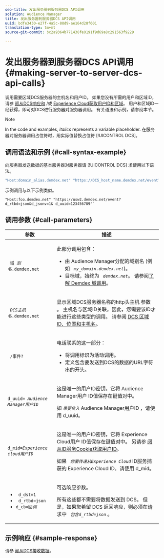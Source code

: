 ```yaml
---
seo-title: 发出服务器到服务器DCS API调用
solution: Audience Manager
title: 发出服务器到服务器DCS API调用
uuid: bdfe3430-e27f-4a5c-88d9-ae164d28f601
translation-type: tm+mt
source-git-commit: bc2a9364b771436fe0191f9d69a8c291563f9229

---
```



# 发出服务器到服务器DCS API调用 {#making-server-to-server-dcs-api-calls}

调用需要区域DCS服务器的主机名和用户ID。 如果您没有所需的用户和区域ID，请参 [阅从DCS响应和](/help/using/api/dcs-intro/dcs-s2s/dcs-aam-ids.md) /或 [Experience Cloud获取用户ID和区域](/help/using/api/dcs-intro/dcs-s2s/dcs-mcid-ids.md)。 用户和区域ID一经获得，即可对DCS进行服务器对服务器调用。 有关语法和示例，请参阅本节。

>[!NOTE]
>
>In the code and examples, *italics* represents a variable placeholder. 在服务器对服务器调用占位符时，用实际值替换占位符 [!UICONTROL DCS]。

## 调用语法和示例 {#call-syntax-example}

向服务器发送数据的基本服务器对服务器请 [!UICONTROL DCS] 求使用以下语法。

```js
"Host:domain_alias.demdex.net" "https://DCS_host_name.demdex.net/event?d_rtbd=json&d_jsonv=1&d_uuid=userID
```

示例调用与以下示例类似。

```
"Host:foo.demdex.net" "https://usw2.demdex.net/event?d_rtbd=json&d_jsonv=1& d_uuid=123456789"`
```

## 调用参数 {#call-parameters}

<table id="table_3AF4466009B64F0C9CBE7904A4096E0C"> 
 <thead> 
  <tr> 
   <th colname="col1" class="entry"> 参数 </th> 
   <th colname="col2" class="entry"> 描述 </th> 
  </tr> 
 </thead>
 <tbody> 
  <tr> 
   <td colname="col1"> <p><code> 域 <i>别名</i>.demdex.net</code> </p> </td> 
   <td colname="col2"> <p>此部分调用包含： </p> <p> 
     <ul id="ul_3EDA9C7BA6794D06BCB07A75A9BD2372"> 
      <li id="li_74624CA78D6F4536A8164AE1FA1DECB9">由 <span class="keyword"> Audience Manager分配的域别名</span> (例如 <i><code> my_domain.demdex.net</code></i>)。 </li> 
      <li id="li_08ABE91CA247403AA480B3FB4BEF83BA">目标域，始终为 <i><code> demdex.net</code></i>。 请参阅<a href="../../../reference/demdex-calls.md">了解 Demdex 域调用</a>。 </li> 
     </ul> </p> </td> 
  </tr> 
  <tr> 
   <td colname="col1"> <p><code> <i>DCS主机名</i>.demdex.net</code> </p> </td> 
   <td colname="col2"> <p>显示区域DCS服务器名称的http头主机 <span class="wintitle"> 参数</span> 。 主机名与区域ID关联，因此，您需要该ID才能进行这些类型的调用。 请参阅 <a href="../../../api/dcs-intro/dcs-api-reference/dcs-regions.md">DCS 区域 ID、位置和主机名</a>。 </p> </td> 
  </tr> 
  <tr> 
   <td colname="col1"> <p><code> /事件?</code> </p> </td> 
   <td colname="col2"> <p>电话联系的这一部分： </p> <p> 
     <ul id="ul_6332444A305A4F12A7CBE471CA508516"> 
      <li id="li_1C5C111B2B0E4621B3FC0C20D6516041">将调用标识为活动调用。 </li> 
      <li id="li_DBCE9B1C70604A629ECD7AC0A9052198">定义包含要发送到DCS的数据的URL字符串的开头。 </li> 
     </ul> </p> </td> 
  </tr> 
  <tr> 
   <td colname="col1"> <p><code>d_uuid= <i>Audience Manager用户ID</i></code> </p> </td> 
   <td colname="col2"> <p>这是唯一的用户ID密钥，它将 <span class="keyword"> Audience Manager用户</span> ID值保存在键值对中。 </p> <p>如 <code><i>果要传入</i></code> Audience Manager用户ID <span class="keyword"> ，请使用</span> d_uuid。 </p> </td>
  </tr> 
  <tr> 
   <td colname="col1"> <p><code>d_mid=<i>Experience cloud用户ID</i></code> </p> </td> 
   <td colname="col2"> <p>这是唯一的用户ID密钥，它将 <span class="keyword"> Experience Cloud用户</span> ID值保存在键值对中。 另请参 <a href="../../../api/dcs-intro/dcs-s2s/dcs-mcid-ids.md#get-user-ids-from-service-cookie"> 阅从ID服务Cookie获取用户ID</a>。 </p> <p>如果 <i><code> 您要传递从Experience Cloud</code></i> ID服务捕获的 <span class="keyword"> Experience Cloud</span> ID，请使用 <span class="keyword"></span> d_mid。 </p> </td> 
  </tr> 
  <tr> 
   <td colname="col1"> <p> 
     <ul id="ul_36E2C1A0538D4D2C94DFC1335720A524"> 
      <li id="li_8902EED431CE4F0189A94868FA52DB1F"><code> d_dst=1</code> </li> 
      <li id="li_4B6B29499D444E31808DE0A9AA0442D0"><code> d_rtbd=json</code> </li> 
      <li id="li_3430CD0438604B83BE6437E6EC480816"><code>d_cb=回<i>调</i></code> </li> 
     </ul> </p> </td> 
   <td colname="col2"> <p>可选响应参数。 </p> <p> 所有这些都不需要将数据发送到 <span class="wintitle"> DCS</span>。 但是，如果您希望 <span class="wintitle"> DCS</span> 返回响应，则必须在请求中 <i><code> 包含d_rtbd=json</code></i> 。 </p> </td> 
  </tr> 
 </tbody> 
</table>

## 示例响应 {#sample-response}

请参 [阅从DCS接收数据](../../../api/dcs-intro/dcs-event-calls/dcs-url-receive.md)。
